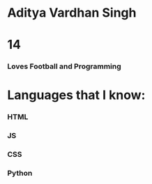 <h1>Aditya Vardhan Singh</h1>

<h1><strong>14</strong></h1>
<h3>Loves Football and Programming</h3>

<h1>Languages that I know:</h1>

<h3>HTML</h2>
<h3>JS</h2>
<h3>CSS</h2>
<h3>Python</h2>
